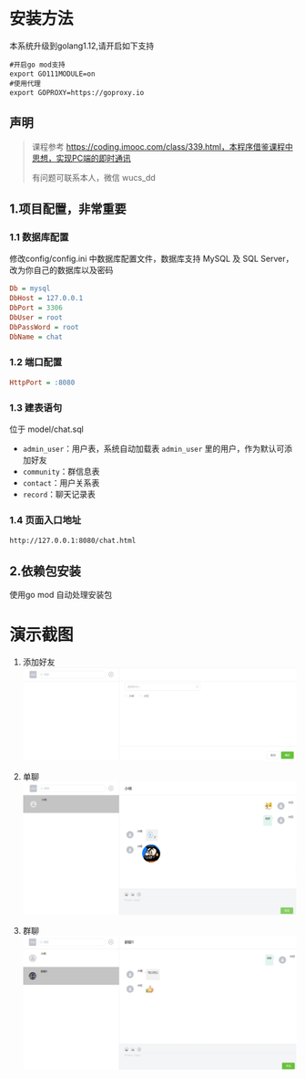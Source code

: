 # 安装方法
本系统升级到golang1.12,请开启如下支持
```
#开启go mod支持
export GO111MODULE=on
#使用代理
export GOPROXY=https://goproxy.io

```

## 声明
> 课程参考 https://coding.imooc.com/class/339.html，本程序借鉴课程中思想，实现PC端的即时通讯  
> 
> 有问题可联系本人，微信 wucs_dd

## 1.项目配置，非常重要

### 1.1 数据库配置
修改config/config.ini 中数据库配置文件，数据库支持 MySQL 及 SQL Server，改为你自己的数据库以及密码
```ini
Db = mysql
DbHost = 127.0.0.1
DbPort = 3306
DbUser = root
DbPassWord = root
DbName = chat
```

### 1.2 端口配置
```ini
HttpPort = :8080
```

### 1.3 建表语句
位于 model/chat.sql

+ `admin_user`：用户表，系统自动加载表 `admin_user` 里的用户，作为默认可添加好友
+ `community`：群信息表
+ `contact`：用户关系表
+ `record`：聊天记录表

### 1.4 页面入口地址
```
http://127.0.0.1:8080/chat.html
```

## 2.依赖包安装

使用go mod 自动处理安装包

# 演示截图
1. 添加好友
![添加好友](https://github.com/wuchengshi/chat/blob/main/asset/img/show/add.png)

2. 单聊
![单聊](https://github.com/wuchengshi/chat/blob/main/asset/img/show/chat1.png)

3. 群聊
![群聊](https://github.com/wuchengshi/chat/blob/main/asset/img/show/chat2.png) 

